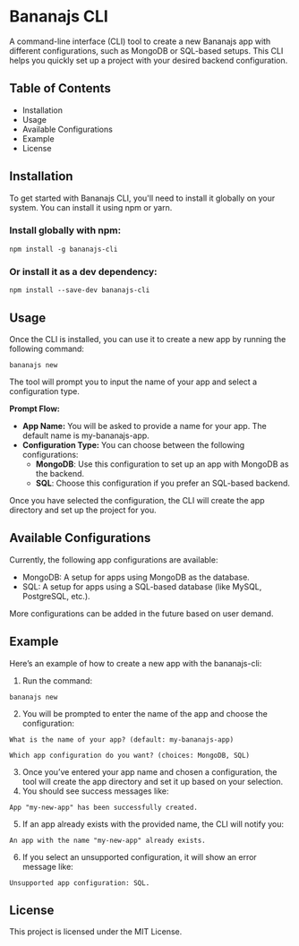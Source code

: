 # **Bananajs CLI**

A command-line interface (CLI) tool to create a new Bananajs app with different configurations, such as MongoDB or SQL-based setups. This CLI helps you quickly set up a project with your desired backend configuration.

## **Table of Contents**

- Installation
- Usage
- Available Configurations
- Example
- License

## **Installation**

To get started with Bananajs CLI, you'll need to install it globally on your system. You can install it using npm or yarn.

### **Install globally with npm:**

```
npm install -g bananajs-cli
```

### **Or install it as a dev dependency:**

```
npm install --save-dev bananajs-cli
```

## **Usage**

Once the CLI is installed, you can use it to create a new app by running the following command:

```
bananajs new
```

The tool will prompt you to input the name of your app and select a configuration type.

**Prompt Flow:**

- **App Name:** You will be asked to provide a name for your app. The default name is my-bananajs-app.
- **Configuration Type:** You can choose between the following configurations:
  - **MongoDB**: Use this configuration to set up an app with MongoDB as the backend.
  - **SQL**: Choose this configuration if you prefer an SQL-based backend.

Once you have selected the configuration, the CLI will create the app directory and set up the project for you.

## **Available Configurations**

Currently, the following app configurations are available:

- MongoDB: A setup for apps using MongoDB as the database.
- SQL: A setup for apps using a SQL-based database (like MySQL, PostgreSQL, etc.).

More configurations can be added in the future based on user demand.

## **Example**

Here’s an example of how to create a new app with the bananajs-cli:

1. Run the command:

```
bananajs new
```

2. You will be prompted to enter the name of the app and choose the configuration:

```
What is the name of your app? (default: my-bananajs-app)

Which app configuration do you want? (choices: MongoDB, SQL)
```

3. Once you’ve entered your app name and chosen a configuration, the tool will create the app directory and set it up based on your selection.
4. You should see success messages like:

```
App "my-new-app" has been successfully created.
```

5. If an app already exists with the provided name, the CLI will notify you:

```
An app with the name "my-new-app" already exists.
```

6. If you select an unsupported configuration, it will show an error message like:

```
Unsupported app configuration: SQL.
```

## **License**

This project is licensed under the MIT License.

